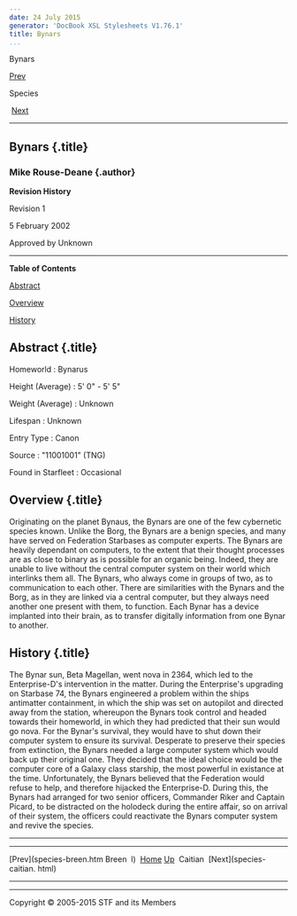 ```yaml
---
date: 24 July 2015
generator: 'DocBook XSL Stylesheets V1.76.1'
title: Bynars
...
```


Bynars

[Prev](species-breen.html) 

Species

 [Next](species-caitian.html)

* * * * *

Bynars {.title}
------

### Mike Rouse-Deane {.author}

**Revision History**

Revision 1

5 February 2002

Approved by Unknown

* * * * *

**Table of Contents**

[Abstract](species-bynars.html#idp140478691613712)

[Overview](species-bynars.html#idp140478691625072)

[History](species-bynars.html#idp140478691627136)

Abstract {.title}
--------

 Homeworld 
:   Bynarus

 Height (Average) 
:   5' 0" - 5' 5"

 Weight (Average) 
:   Unknown

 Lifespan 
:   Unknown

 Entry Type 
:   Canon

 Source 
:   "11001001" (TNG)

 Found in Starfleet 
:   Occasional

Overview {.title}
--------

Originating on the planet Bynaus, the Bynars are one of the few
cybernetic species known. Unlike the Borg, the Bynars are a benign
species, and many have served on Federation Starbases as computer
experts. The Bynars are heavily dependant on computers, to the extent
that their thought processes are as close to binary as is possible for
an organic being. Indeed, they are unable to live without the central
computer system on their world which interlinks them all. The Bynars,
who always come in groups of two, as to communication to each other.
There are similarities with the Bynars and the Borg, as in they are
linked via a central computer, but they always need another one present
with them, to function. Each Bynar has a device implanted into their
brain, as to transfer digitally information from one Bynar to another.

History {.title}
-------

The Bynar sun, Beta Magellan, went nova in 2364, which led to the
Enterprise-D's intervention in the matter. During the Enterprise's
upgrading on Starbase 74, the Bynars engineered a problem within the
ships antimatter containment, in which the ship was set on autopilot and
directed away from the station, whereupon the Bynars took control and
headed towards their homeworld, in which they had predicted that their
sun would go nova. For the Bynar's survival, they would have to shut
down their computer system to ensure its survival. Desperate to preserve
their species from extinction, the Bynars needed a large computer system
which would back up their original one. They decided that the ideal
choice would be the computer core of a Galaxy class starship, the most
powerful in existance at the time. Unfortunately, the Bynars believed
that the Federation would refuse to help, and therefore hijacked the
Enterprise-D. During this, the Bynars had arranged for two senior
officers, Commander Riker and Captain Picard, to be distracted on the
holodeck during the entire affair, so on arrival of their system, the
officers could reactivate the Bynars computer system and revive the
species.

* * * * *

  ------------------------ ------------------------ ------------------------
  [Prev](species-breen.htm Breen 
  l)                       [Home](../index.html)
  [Up](species.html)        Caitian
   [Next](species-caitian. 
  html)                    
  ------------------------ ------------------------ ------------------------

* * * * *

Copyright © 2005-2015 STF and its Members
